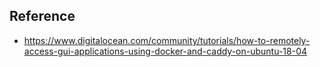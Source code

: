 ## Reference
* https://www.digitalocean.com/community/tutorials/how-to-remotely-access-gui-applications-using-docker-and-caddy-on-ubuntu-18-04
